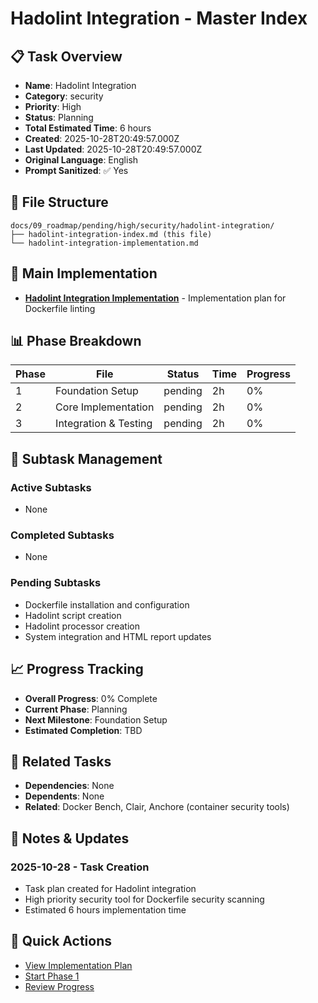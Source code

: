 # Hadolint Integration - Master Index

## 📋 Task Overview
- **Name**: Hadolint Integration
- **Category**: security
- **Priority**: High
- **Status**: Planning
- **Total Estimated Time**: 6 hours
- **Created**: 2025-10-28T20:49:57.000Z
- **Last Updated**: 2025-10-28T20:49:57.000Z
- **Original Language**: English
- **Prompt Sanitized**: ✅ Yes

## 📁 File Structure
```
docs/09_roadmap/pending/high/security/hadolint-integration/
├── hadolint-integration-index.md (this file)
└── hadolint-integration-implementation.md
```

## 🎯 Main Implementation
- **[Hadolint Integration Implementation](./hadolint-integration-implementation.md)** - Implementation plan for Dockerfile linting

## 📊 Phase Breakdown
| Phase | File | Status | Time | Progress |
|-------|------|--------|------|----------|
| 1 | Foundation Setup | pending | 2h | 0% |
| 2 | Core Implementation | pending | 2h | 0% |
| 3 | Integration & Testing | pending | 2h | 0% |

## 🔄 Subtask Management
### Active Subtasks
- None

### Completed Subtasks
- None

### Pending Subtasks
- Dockerfile installation and configuration
- Hadolint script creation
- Hadolint processor creation
- System integration and HTML report updates

## 📈 Progress Tracking
- **Overall Progress**: 0% Complete
- **Current Phase**: Planning
- **Next Milestone**: Foundation Setup
- **Estimated Completion**: TBD

## 🔗 Related Tasks
- **Dependencies**: None
- **Dependents**: None
- **Related**: Docker Bench, Clair, Anchore (container security tools)

## 📝 Notes & Updates
### 2025-10-28 - Task Creation
- Task plan created for Hadolint integration
- High priority security tool for Dockerfile security scanning
- Estimated 6 hours implementation time

## 🚀 Quick Actions
- [View Implementation Plan](./hadolint-integration-implementation.md)
- [Start Phase 1](#-main-implementation)
- [Review Progress](#-progress-tracking)
